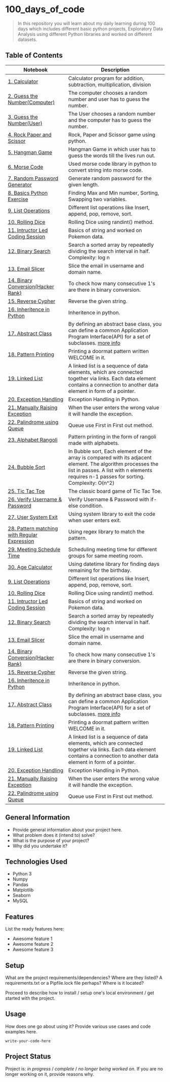 # 100_days_of_code
> In this repository you will learn about my daily learning during 100 days which includes different basic python projects, Exploratory Data Analysis using different Python libraries and worked on different datasets.

## Table of Contents
| Notebook | Description |
|--------------------------------------------------------------------------------------------------------------|-------------------------------------------------------------------------------------------------------------------------------------------------------------------|
| [1. Calculator](https://nbviewer.jupyter.org/github/Boken19/100_days_of_code/blob/main/daily_learning/%231_Calculator.ipynb) | Calculator program for addition, subtraction, multiplication, division |
| [2. Guess the Number(Computer)](https://nbviewer.jupyter.org/github/Boken19/100_days_of_code/blob/main/daily_learning/%232_Guess_the_number%28computer%29.ipynb) | The computer chooses a random number and user has to guess the number. |
| [3, Guess the Number(User)](https://nbviewer.jupyter.org/github/Boken19/100_days_of_code/blob/main/daily_learning/%233_Guess_the_number%28user%29.ipynb) | The User chooses a random number and the computer has to guess the number. |
| [4. Rock Paper and Scissor](https://nbviewer.jupyter.org/github/Boken19/100_days_of_code/blob/main/daily_learning/%234_Rock_Paper_Scissor.ipynb) | Rock, Paper and Scissor game using python. |
| [5. Hangman Game](https://nbviewer.jupyter.org/github/Boken19/100_days_of_code/blob/main/daily_learning/%235_hangman_game/%235_Hangman_game.ipynb) | Hangman Game in which user has to guess the words till the lives run out. |
| [6. Morse Code](https://nbviewer.jupyter.org/github/Boken19/100_days_of_code/blob/main/daily_learning/%236_Morsecode/%236_morse_code_converter.ipynb) | Used morse code library in python to convert string into morse code. |
| [7. Random Password Generator](https://nbviewer.jupyter.org/github/Boken19/100_days_of_code/blob/main/daily_learning/%237_Random_password_generator.ipynb) | Generate random password for the given length. |
| [8. Basics Python Exercise](https://nbviewer.jupyter.org/github/Boken19/100_days_of_code/blob/main/daily_learning/%238_Exercise_for_basics.ipynb) | Finding Max and Min number, Sorting, Swapping two variables. |
| [9. List Operations](https://nbviewer.jupyter.org/github/Boken19/100_days_of_code/blob/main/daily_learning/%239_list_operations.ipynb) | Different list operations like Insert, append, pop, remove, sort. |
| [10. Rolling Dice](https://nbviewer.jupyter.org/github/Boken19/100_days_of_code/blob/main/daily_learning/%2310_Rolling_the_dice.ipynb) | Rolling Dice using randint() method. |
| [11. Intructor Led Coding Session](https://nbviewer.jupyter.org/github/Boken19/100_days_of_code/blob/main/daily_learning/%2311_Instructor_led_coding_session.ipynb) | Basics of string and worked on Pokemon data. |
| [12. Binary Search](https://nbviewer.jupyter.org/github/Boken19/100_days_of_code/blob/main/daily_learning/%2312_Binary_Search.ipynb) | Search a sorted array by repeatedly dividing the search interval in half. Complexity: log n |
| [13. Email Slicer](https://nbviewer.jupyter.org/github/Boken19/100_days_of_code/blob/main/daily_learning/%2313_Email_slicer.ipynb) | Slice the email in username and domain name. |
| [14. Binary Conversion(Hacker Rank)](https://nbviewer.jupyter.org/github/Boken19/100_days_of_code/blob/main/daily_learning/%2314_Binary_conversion_solution.ipynb) | To check how many consecutive 1's are there in binary conversion. |
| [15. Reverse Cypher](https://nbviewer.jupyter.org/github/Boken19/100_days_of_code/blob/main/daily_learning/%2315_Reverse_Cypher_program.ipynb) | Reverse the given string. |
| [16. Inheritence in Python](https://nbviewer.jupyter.org/github/Boken19/100_days_of_code/blob/main/daily_learning/%2316_Inheritence.ipynb) | Inheritence in python. |
| [17. Abstract Class](https://nbviewer.jupyter.org/github/Boken19/100_days_of_code/blob/main/daily_learning/%2317_Abstract_Classes.ipynb) | By defining an abstract base class, you can define a common Application Program Interface(API) for a set of subclasses. [more info](https://www.geeksforgeeks.org/abstract-classes-in-python/) |
| [18. Pattern Printing](https://nbviewer.jupyter.org/github/Boken19/100_days_of_code/blob/main/daily_learning/%2318_Pattern_printing.ipynb) | Printing a doormat pattern written WELCOME in it. |
| [19. Linked List](https://nbviewer.jupyter.org/github/Boken19/100_days_of_code/blob/main/daily_learning/%2319_Linked_list.ipynb) | A linked list is a sequence of data elements, which are connected together via links. Each data element contains a connection to another data element in form of a pointer. |
| [20. Exception Handling](https://nbviewer.jupyter.org/github/Boken19/100_days_of_code/blob/main/daily_learning/%2320_Exception_Handling.ipynb) | Exception Handling in Python. |
| [21. Manually Raising Exception](https://nbviewer.jupyter.org/github/Boken19/100_days_of_code/blob/main/daily_learning/%2321_Manually_raising_exception.ipynb) | When the user enters the wrong value it will handle the exception. |
| [22. Palindrome using Queue](https://nbviewer.jupyter.org/github/Boken19/100_days_of_code/blob/main/daily_learning/%2322_Palindrome_using_Queue.ipynb) | Queue use First in First out method. |
| [23. Alphabet Rangoli](https://nbviewer.jupyter.org/github/Boken19/100_days_of_code/blob/main/daily_learning/%2323_Alphabet_Rangoli.ipynb) | Pattern printing in the form of rangoli made with alphabets. |
| [24. Bubble Sort](https://nbviewer.jupyter.org/github/Boken19/100_days_of_code/blob/main/daily_learning/%2324_Bubble_Sort.ipynb) | In Bubble sort, Each element of the array is compared with its adjacent element. The algorithm processes the list in passes. A list with n elements requires n-1 passes for sorting. Complexity: O(n^2) |
| [25. Tic Tac Toe](https://nbviewer.jupyter.org/github/Boken19/100_days_of_code/blob/main/daily_learning/%2325_Tic_Tac_Toe.ipynb) | The classic board game of Tic Tac Toe. |
| [26. Verify Username & Password](https://nbviewer.jupyter.org/github/Boken19/100_days_of_code/blob/main/daily_learning/%2326_Verify_Username_Password.ipynb) | Verify Username & Password with if-else condition. |
| [27. User System Exit](https://nbviewer.jupyter.org/github/Boken19/100_days_of_code/blob/main/daily_learning/%2327_User_System_exit.ipynb) | Using system library to exit the code when user enters exit. |
| [28. Pattern matching with Regular Expression](https://nbviewer.jupyter.org/github/Boken19/100_days_of_code/blob/main/daily_learning/%2328_Pattern_matching_with_regular_expressions.ipynb) | Using regex library to match the pattern. |
| [29. Meeting Schedule Time](https://nbviewer.jupyter.org/github/Boken19/100_days_of_code/blob/main/daily_learning/%2329_Problem_Statement_MNC.ipynb) | Scheduling meeting time for different groups for same meeting room. |
| [30. Age Calculator](https://nbviewer.jupyter.org/github/Boken19/100_days_of_code/blob/main/daily_learning/%2330_Datetime_Age_calculator.ipynb) | Using datetime library for finding days remaining for the birthday. |
| [9. List Operations](https://nbviewer.jupyter.org/github/Boken19/100_days_of_code/blob/main/daily_learning/%239_list_operations.ipynb) | Different list operations like Insert, append, pop, remove, sort. |
| [10. Rolling Dice](https://nbviewer.jupyter.org/github/Boken19/100_days_of_code/blob/main/daily_learning/%2310_Rolling_the_dice.ipynb) | Rolling Dice using randint() method. |
| [11. Intructor Led Coding Session](https://nbviewer.jupyter.org/github/Boken19/100_days_of_code/blob/main/daily_learning/%2311_Instructor_led_coding_session.ipynb) | Basics of string and worked on Pokemon data. |
| [12. Binary Search](https://nbviewer.jupyter.org/github/Boken19/100_days_of_code/blob/main/daily_learning/%2312_Binary_Search.ipynb) | Search a sorted array by repeatedly dividing the search interval in half. Complexity: log n |
| [13. Email Slicer](https://nbviewer.jupyter.org/github/Boken19/100_days_of_code/blob/main/daily_learning/%2313_Email_slicer.ipynb) | Slice the email in username and domain name. |
| [14. Binary Conversion(Hacker Rank)](https://nbviewer.jupyter.org/github/Boken19/100_days_of_code/blob/main/daily_learning/%2314_Binary_conversion_solution.ipynb) | To check how many consecutive 1's are there in binary conversion. |
| [15. Reverse Cypher](https://nbviewer.jupyter.org/github/Boken19/100_days_of_code/blob/main/daily_learning/%2315_Reverse_Cypher_program.ipynb) | Reverse the given string. |
| [16. Inheritence in Python](https://nbviewer.jupyter.org/github/Boken19/100_days_of_code/blob/main/daily_learning/%2316_Inheritence.ipynb) | Inheritence in python. |
| [17. Abstract Class](https://nbviewer.jupyter.org/github/Boken19/100_days_of_code/blob/main/daily_learning/%2317_Abstract_Classes.ipynb) | By defining an abstract base class, you can define a common Application Program Interface(API) for a set of subclasses. [more info](https://www.geeksforgeeks.org/abstract-classes-in-python/) |
| [18. Pattern Printing](https://nbviewer.jupyter.org/github/Boken19/100_days_of_code/blob/main/daily_learning/%2318_Pattern_printing.ipynb) | Printing a doormat pattern written WELCOME in it. |
| [19. Linked List](https://nbviewer.jupyter.org/github/Boken19/100_days_of_code/blob/main/daily_learning/%2319_Linked_list.ipynb) | A linked list is a sequence of data elements, which are connected together via links. Each data element contains a connection to another data element in form of a pointer. |
| [20. Exception Handling](https://nbviewer.jupyter.org/github/Boken19/100_days_of_code/blob/main/daily_learning/%2320_Exception_Handling.ipynb) | Exception Handling in Python. |
| [21. Manually Raising Exception](https://nbviewer.jupyter.org/github/Boken19/100_days_of_code/blob/main/daily_learning/%2321_Manually_raising_exception.ipynb) | When the user enters the wrong value it will handle the exception. |
| [22. Palindrome using Queue](https://nbviewer.jupyter.org/github/Boken19/100_days_of_code/blob/main/daily_learning/%2322_Palindrome_using_Queue.ipynb) | Queue use First in First out method. |
## General Information
- Provide general information about your project here.
- What problem does it (intend to) solve?
- What is the purpose of your project?
- Why did you undertake it?
<!-- You don't have to answer all the questions - just the ones relevant to your project. -->


## Technologies Used
- Python 3
- Numpy
- Pandas
- Matplotlib
- Seaborn
- MySQL 


## Features
List the ready features here:
- Awesome feature 1
- Awesome feature 2
- Awesome feature 3


## Setup
What are the project requirements/dependencies? Where are they listed? A requirements.txt or a Pipfile.lock file perhaps? Where is it located?

Proceed to describe how to install / setup one's local environment / get started with the project.


## Usage
How does one go about using it?
Provide various use cases and code examples here.

`write-your-code-here`


## Project Status
Project is: _in progress_ / _complete_ / _no longer being worked on_. If you are no longer working on it, provide reasons why.
